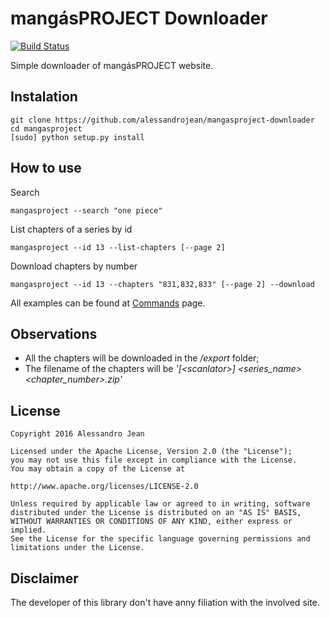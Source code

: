 # mangásPROJECT Downloader
[![Build Status](https://travis-ci.org/alessandrojean/mangasproject-downloader.svg?branch=master)](https://travis-ci.org/alessandrojean/mangasproject-downloader)

Simple downloader of mangásPROJECT website.

## Instalation
    git clone https://github.com/alessandrojean/mangasproject-downloader
    cd mangasproject
    [sudo] python setup.py install
    
## How to use
Search
    
    mangasproject --search "one piece"
List chapters of a series by id

    mangasproject --id 13 --list-chapters [--page 2]
Download chapters by number

    mangasproject --id 13 --chapters "831,832,833" [--page 2] --download

All examples can be found at [Commands](https://github.com/alessandrojean/mangasproject-downloader/wiki/Commands) page.
## Observations

+ All the chapters will be downloaded in the */export* folder;
+ The filename of the chapters will be *'[&lt;scanlator&gt;] &lt;series_name&gt; &lt;chapter_number&gt;.zip'*

## License

    Copyright 2016 Alessandro Jean

    Licensed under the Apache License, Version 2.0 (the "License");
    you may not use this file except in compliance with the License.
    You may obtain a copy of the License at

    http://www.apache.org/licenses/LICENSE-2.0

    Unless required by applicable law or agreed to in writing, software
    distributed under the License is distributed on an "AS IS" BASIS,
    WITHOUT WARRANTIES OR CONDITIONS OF ANY KIND, either express or implied.
    See the License for the specific language governing permissions and
    limitations under the License.
## Disclaimer

The developer of this library don't have anny filiation with the involved site.